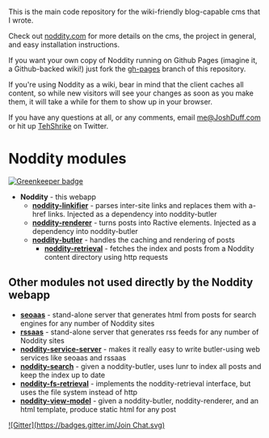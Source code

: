 This is the main code repository for the wiki-friendly blog-capable cms that I wrote.

Check out [noddity.com](http://noddity.com/) for more details on the cms, the project in general, and easy installation instructions.

If you want your own copy of Noddity running on Github Pages (imagine it, a Github-backed wiki!) just fork the [gh-pages](https://github.com/TehShrike/noddity/tree/gh-pages) branch of this repository.

If you're using Noddity as a wiki, bear in mind that the client caches all content, so while new visitors will see your changes as soon as you make them, it will take a while for them to show up in your browser.

If you have any questions at all, or any comments, email <me@JoshDuff.com> or hit up [TehShrike](https://twitter.com/TehShrike) on Twitter.

# Noddity modules

[![Greenkeeper badge](https://badges.greenkeeper.io/TehShrike/noddity.svg)](https://greenkeeper.io/)

- **Noddity** - this webapp
	- **[noddity-linkifier](https://github.com/TehShrike/noddity-linkifier)** - parses inter-site links and replaces them with a-href links. Injected as a dependency into noddity-butler
	- **[noddity-renderer](https://github.com/TehShrike/noddity-renderer)** - turns posts into Ractive elements. Injected as a dependency into noddity-butler
	- **[noddity-butler](https://github.com/TehShrike/noddity-butler)** - handles the caching and rendering of posts
		- **[noddity-retrieval](https://github.com/TehShrike/noddity-retrieval)** - fetches the index and posts from a Noddity content directory using http requests

## Other modules not used directly by the Noddity webapp

- **[seoaas](https://github.com/TehShrike/seoaas)** - stand-alone server that generates html from posts for search engines for any number of Noddity sites
- **[rssaas](https://github.com/TehShrike/rssaas)** - stand-alone server that generates rss feeds for any number of Noddity sites
- **[noddity-service-server](https://github.com/TehShrike/noddity-service-server)** - makes it really easy to write butler-using web services like seoaas and rssaas
- **[noddity-search](https://github.com/TehShrike/noddity-search)** - given a noddity-butler, uses lunr to index all posts and keep the index up to date
- **[noddity-fs-retrieval](https://github.com/ArtskydJ/noddity-fs-retrieval)** - implements the noddity-retrieval interface, but uses the file system instead of http
- **[noddity-view-model](https://github.com/ArtskydJ/noddity-view-model)** - given a noddity-butler, noddity-renderer, and an html template, produce static html for any post


[![Gitter](https://badges.gitter.im/Join Chat.svg)](https://gitter.im/TehShrike/noddity)

